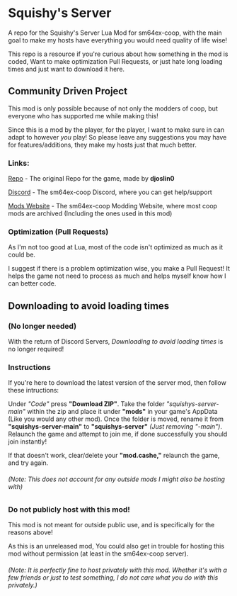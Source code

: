 # Squishy's Server
 A repo for the Squishy's Server Lua Mod for sm64ex-coop, with the main goal to make my hosts have everything you would need quality of life wise!

 This repo is a resource if you're curious about how something in the mod is coded, Want to make optimization Pull Requests, or just hate long loading times and just want to download it here.

## Community Driven Project

 This mod is only possible because of not only the modders of coop, but everyone who has supported me while making this!

 Since this is a mod by the player, for the player, I want to make sure in can adapt to however *you* play! So please leave any suggestions you may have for features/additions, they make my hosts just that much better.

### Links:

[Repo](https://github.com/djoslin0/sm64ex-coop) - The original Repo for the game, made by **djoslin0**

[Discord](https://discord.gg/G2zMwjbxdh) - The sm64ex-coop Discord, where you can get help/support

[Mods Website](https://sm64ex-coopmods.com) - The sm64ex-coop Modding Website, where most coop mods are archived (Including the ones used in this mod)

### Optimization (Pull Requests)

 As I'm not too good at Lua, most of the code isn't optimized as much as it could be.

 I suggest if there is a problem optimization wise, you make a Pull Request! It helps the game not need to process as much and helps myself know how I can better code.

## Downloading to avoid loading times

### (No longer needed)

With the return of Discord Servers, *Downloading to avoid loading times* is no longer required!

### Instructions

 If you're here to download the latest version of the server mod, then follow these intructions:

 Under *"Code"* press **"Download ZIP"**. Take the folder *"squishys-server-main"* within the zip and place it under **"mods"** in your game's AppData (Like you would any other mod). Once the folder is moved, rename it from **"squishys-server-main"** to **"squishys-server"** *(Just removing "-main")*. Relaunch the game and attempt to join me, if done successfully you should join instantly!

 If that doesn't work, clear/delete your **"mod.cashe,"** relaunch the game, and try again.

###### *(Note: This does not account for any outside mods I might also be hosting with)*

### Do not publicly host with this mod!
 This mod is not meant for outside public use, and is specifically for the reasons above!

As this is an unreleased mod, You could also get in trouble for hosting this mod without permission (at least in the sm64ex-coop server).

###### *(Note: It is perfectly fine to host privately with this mod. Whether it's with a few friends or just to test something, I do not care what you do with this privately.)*
